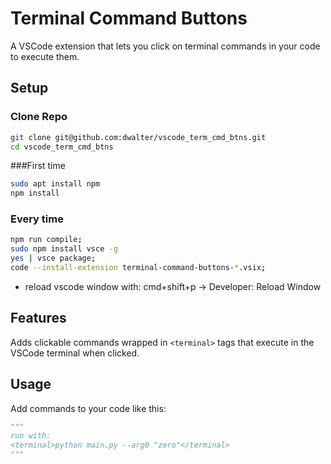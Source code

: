 # Terminal Command Buttons

A VSCode extension that lets you click on terminal commands in your code to execute them.

## Setup
### Clone Repo
```bash
git clone git@github.com:dwalter/vscode_term_cmd_btns.git
cd vscode_term_cmd_btns
```

###First time
```bash
sudo apt install npm
npm install
```

### Every time
```bash
npm run compile;
sudo npm install vsce -g
yes | vsce package;
code --install-extension terminal-command-buttons-*.vsix;
```
- reload vscode window with: cmd+shift+p -> Developer: Reload Window

## Features

Adds clickable commands wrapped in `<terminal>` tags that execute in the VSCode terminal when clicked.

## Usage

Add commands to your code like this:
```python
"""
run with:
<terminal>python main.py --arg0 "zero"</terminal>
"""
